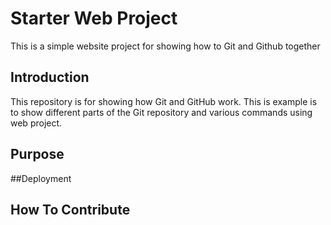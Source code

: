 # Starter Web Project

This is a simple website project for showing how to Git and Github together

## Introduction

This repository is for showing how Git and GitHub work.
This is example is to show different parts of the Git repository and various commands using web project.

## Purpose

##Deployment

## How To Contribute